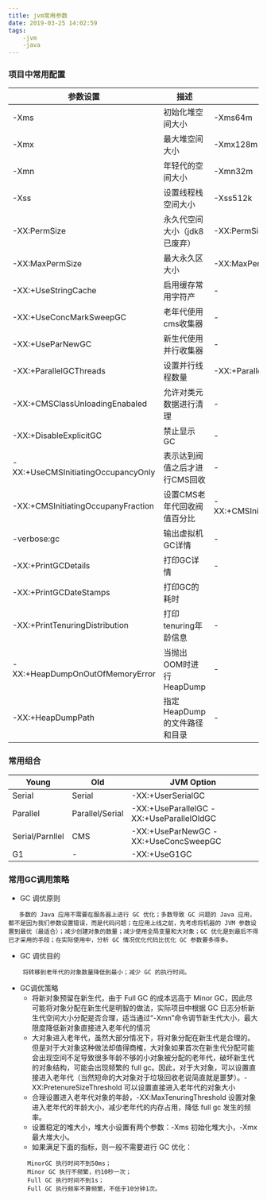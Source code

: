```yaml
---
title: jvm常用参数
date: 2019-03-25 14:02:59
tags:
    -jvm
    -java
---
```


### 项目中常用配置
| 参数设置 | 描述 | 配置格式 |
| ------ | ------ | ------ |
| -Xms | 初始化堆空间大小 | -Xms64m |
| -Xmx | 最大堆空间大小 | -Xmx128m |
| -Xmn | 年轻代的空间大小 | -Xmn32m |
| -Xss | 设置线程栈空间大小 | -Xss512k |
| -XX:PermSize|永久代空间大小（jdk8已废弃）|-XX:PermSize=256m|
|-XX:MaxPermSize|最大永久区大小|-XX:MaxPermSize=256m|
|-XX:+UseStringCache|启用缓存常用字符产|-|
|-XX:+UseConcMarkSweepGC|老年代使用cms收集器|-|
|-XX:+UseParNewGC|新生代使用并行收集器|-|
|-XX:+ParallelGCThreads|设置并行线程数量|-XX:+ParallelGCThreads=4|
|-XX:+CMSClassUnloadingEnabaled|允许对类元数据进行清理|-|
|-XX:+DisableExplicitGC|禁止显示GC|-|
|-XX:+UseCMSInitiatingOccupancyOnly|表示达到阀值之后才进行CMS回收|-|
|-XX:+CMSInitiatingOccupanyFraction|设置CMS老年代回收阀值百分比|-XX:+CMSInitiatingOccupanyFraction=68|
|-verbose:gc|输出虚拟机GC详情|-|
|-XX:+PrintGCDetails|打印GC详情|-|
|-XX:+PrintGCDateStamps|打印GC的耗时|
|-XX:+PrintTenuringDistribution|打印tenuring年龄信息|-|
|-XX:+HeapDumpOnOutOfMemoryError|当抛出OOM时进行HeapDump|-|
|-XX:+HeapDumpPath|指定HeapDump的文件路径和目录|-|

### 常用组合
| Young | Old | JVM Option |
| ------ | ------ | ------ |
|Serial|Serial|-XX:+UserSerialGC|
|Parallel|Parallel/Serial|-XX:+UseParallelGC  -XX:+UseParallelOldGC|
|Serial/Parnllel|CMS|-XX:+UseParNewGC -XX:+UseConcSweepGC|
|G1|-|-XX:+UseG1GC|

### 常用GC调用策略

 + GC 调优原则
 ```
    多数的 Java 应用不需要在服务器上进行 GC 优化；多数导致 GC 问题的 Java 应用，都不是因为我们参数设置错误，而是代码问题；在应用上线之前，先考虑将机器的 JVM 参数设置到最优（最适合）；减少创建对象的数量；减少使用全局变量和大对象；GC 优化是到最后不得已才采用的手段；在实际使用中，分析 GC 情况优化代码比优化 GC 参数要多得多。
 ```

  + GC 调优目的

```
    将转移到老年代的对象数量降低到最小；减少 GC 的执行时间。
```
+ GC调优策略  
  - 将新对象预留在新生代，由于 Full GC 的成本远高于 Minor GC，因此尽可能将对象分配在新生代是明智的做法，实际项目中根据 GC 日志分析新生代空间大小分配是否合理，适当通过“-Xmn”命令调节新生代大小，最大限度降低新对象直接进入老年代的情况  
  - 大对象进入老年代，虽然大部分情况下，将对象分配在新生代是合理的。但是对于大对象这种做法却值得商榷，大对象如果首次在新生代分配可能会出现空间不足导致很多年龄不够的小对象被分配的老年代，破坏新生代的对象结构，可能会出现频繁的 full gc。因此，对于大对象，可以设置直接进入老年代（当然短命的大对象对于垃圾回收老说简直就是噩梦）。-XX:PretenureSizeThreshold 可以设置直接进入老年代的对象大小
  - 合理设置进入老年代对象的年龄，-XX:MaxTenuringThreshold 设置对象进入老年代的年龄大小，减少老年代的内存占用，降低 full gc 发生的频率。
  - 设置稳定的堆大小，堆大小设置有两个参数：-Xms 初始化堆大小，-Xmx 最大堆大小。
  - 如果满足下面的指标，则一般不需要进行 GC 优化：
  ```
    MinorGC 执行时间不到50ms；
    Minor GC 执行不频繁，约10秒一次；
    Full GC 执行时间不到1s；
    Full GC 执行频率不算频繁，不低于10分钟1次。
  ```